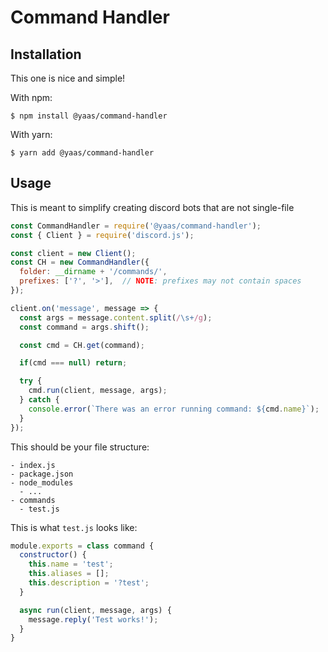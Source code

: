 # Command Handler

## Installation
This one is nice and simple!

With npm:
```
$ npm install @yaas/command-handler
```
With yarn:
```
$ yarn add @yaas/command-handler
```
## Usage
This is meant to simplify creating discord bots that are not single-file
```js
const CommandHandler = require('@yaas/command-handler');
const { Client } = require('discord.js');

const client = new Client();
const CH = new CommandHandler({
  folder: __dirname + '/commands/',
  prefixes: ['?', '>'],  // NOTE: prefixes may not contain spaces
});

client.on('message', message => {
  const args = message.content.split(/\s+/g);
  const command = args.shift();

  const cmd = CH.get(command);

  if(cmd === null) return;

  try {
    cmd.run(client, message, args);
  } catch {
    console.error(`There was an error running command: ${cmd.name}`);
  }
});
```

This should be your file structure:
```
- index.js
- package.json
- node_modules
  - ...
- commands
  - test.js
```

This is what `test.js` looks like:
```js
module.exports = class command {
  constructor() {
    this.name = 'test';
    this.aliases = [];
    this.description = '?test';
  }

  async run(client, message, args) {
    message.reply('Test works!');
  }
}
```
